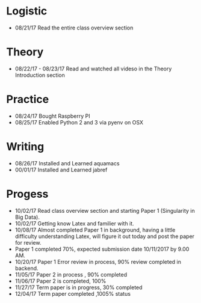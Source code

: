 # Logistic

* 08/21/17 Read the entire class overview section 

# Theory

* 08/22/17 - 08/23/17 Read and watched all videso in the Theory Introduction section

# Practice

* 08/24/17 Bought Raspberry PI
* 08/25/17 Enabled Python 2 and 3 via pyenv on OSX

# Writing

* 08/26/17 Installed and Learned aquamacs
* 00/01/17 Installed and Learned jabref

# Progess
* 10/02/17 Read class overview section and starting Paper 1 (Singularity in Big Data).
* 10/02/17 Getting know Latex and familier with it.
* 10/08/17 Almost completed Paper 1 in background, having a little difficulty understanding Latex, will figure it out today and post the paper for review.
* Paper 1 completed 70%, expected submission date 10/11/2017 by 9.00 AM.
* 10/20/17 Paper 1 Error review in process, 90% review completed in backend.
* 11/05/17 Paper 2 in process , 90% completed 
* 11/06/17 Paper 2 is completed, 100% 
* 11/27/17 Term paper is in progress, 30% completed
* 12/04/17 Term paper completed ,1005% status
